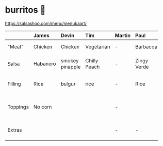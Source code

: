 # burritos 🌯

https://salsashop.com/menu/menukaart/

|          | James    | Devin           | Tim          | Martin | Paul | Axel                           | Iulia | Norbert | Mike |
| :------- | :------- | :-------------- | :----------- | :----- | :------ | :-----                      | :---  | :------ | :--- |
| "Meat"   | Chicken  | Chicken         | Vegetarian   | -      | Barbacoa | Chicken Bowl               | Veggies | barbacao | Carnitas |
| Salsa    | Habanero | smokey pinapple | Chilly Peach | -      | Zingy Verde | Rollin’ roasted tomato  | Smokey Pineapple | chilly peach | yoghurt |
| Filling  | Rice     | bulgur          | rice         | -      | Rice | Rice                           | Bulgur | rice | all + extra veggies |
| Toppings | No corn  |                 |              | -      |      | -   | No Sour Cream, No Cheese | no corn, no lettuce | all |
| Extras   |          |                 |              | -      | - | -                                 | - | chips and guacamole | chips and guac |
